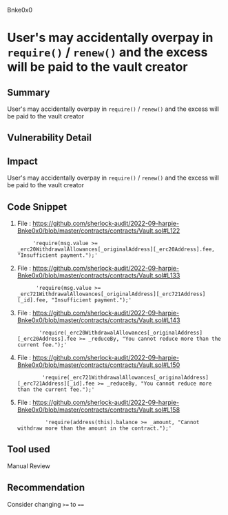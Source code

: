 Bnke0x0
# User's may accidentally overpay in `require()` / `renew()` and the excess will be paid to the vault creator

## Summary
User's may accidentally overpay in `require()` / `renew()` and the excess will be paid to the vault creator
## Vulnerability Detail

## Impact
User's may accidentally overpay in `require()` / `renew()` and the excess will be paid to the vault creator

## Code Snippet

1. File : https://github.com/sherlock-audit/2022-09-harpie-Bnke0x0/blob/master/contracts/contracts/Vault.sol#L122

            'require(msg.value >= _erc20WithdrawalAllowances[_originalAddress][_erc20Address].fee, "Insufficient payment.");'

2. File : https://github.com/sherlock-audit/2022-09-harpie-Bnke0x0/blob/master/contracts/contracts/Vault.sol#L133

             'require(msg.value >= _erc721WithdrawalAllowances[_originalAddress][_erc721Address][_id].fee, "Insufficient payment.");'    

3. File : https://github.com/sherlock-audit/2022-09-harpie-Bnke0x0/blob/master/contracts/contracts/Vault.sol#L143

              'require(_erc20WithdrawalAllowances[_originalAddress][_erc20Address].fee >= _reduceBy, "You cannot reduce more than the current fee.");'

4. File : https://github.com/sherlock-audit/2022-09-harpie-Bnke0x0/blob/master/contracts/contracts/Vault.sol#L150

               'require(_erc721WithdrawalAllowances[_originalAddress][_erc721Address][_id].fee >= _reduceBy, "You cannot reduce more than the current fee.");'

5. File : https://github.com/sherlock-audit/2022-09-harpie-Bnke0x0/blob/master/contracts/contracts/Vault.sol#L158

                'require(address(this).balance >= _amount, "Cannot withdraw more than the amount in the contract.");'        

## Tool used

Manual Review

## Recommendation

Consider changing `>=`  to  `==`
